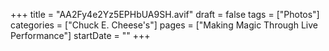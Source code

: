 +++
title = "AA2Fy4e2Yz5EPHbUA9SH.avif"
draft = false
tags = ["Photos"]
categories = ["Chuck E. Cheese's"]
pages = ["Making Magic Through Live Performance"]
startDate = ""
+++
